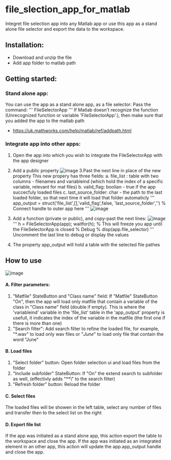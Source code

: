 # file_slection_app_for_matlab
Integret file selection app into any Matlab app
or use this app as a stand alone file selector and export the data to the workspace.

## Installation:
* Download and unzip the file
* Add app folder to matlab path

## Getting started:
### Stand alone app:
You can use the app as a stand alone app, as a file selector:
Pass the command:
'''
FileSelectorApp
'''
If Matlab doesn't recognize the function (Unrecognized function or variable 'FileSelectorApp'.), 
then make sure that you added the app to the matlab path
* https://uk.mathworks.com/help/matlab/ref/addpath.html

### Integrate app into other apps:
1. Open the app into which you wish to integrate the FileSelectorApp with the app designer 
2. Add a public property
  ![image](https://user-images.githubusercontent.com/35958758/168674410-d24d3fbf-138d-4c7a-9e58-5e9e75f82981.png)
3.Past the next line in place of the new property
This new propery has three fields:
a. file_list : table with two columns - filenames and variableind (which hold the index of a specific variable, relevant for mat files)
b. valid_flag: boolian - true if the app succecfuly loaded files
c. last_source_folder: char - the path to the last loaded folder, so that next time it will load that folder automaticly
'''
 app_output = struct('file_list',[],'valid_flag',false, 'last_source_folder','') % Connect handle to outer app here 
'''
![image](https://user-images.githubusercontent.com/35958758/168674714-b3b1d4b3-9796-4f85-abf4-731bc6fddc79.png)

4. Add a function (private or public), and copy-past the next lines:
![image](https://user-images.githubusercontent.com/35958758/168675099-3457f944-a057-4122-a686-4718d8ed3405.png)
'''
h = FileSelectorApp(app); 
waitfor(h); % This will freeze you app until the FileSelectorApp is closed
% Debug
%    disp(app.file_selector)
'''
Uncomment the last line to debug or display the values
5. The property app_output will hold a table with the selected file pathes

## How to use
![image](https://user-images.githubusercontent.com/35958758/168677963-dd26d8cc-8a29-4cd5-a2b3-897b001beff4.png)
#### A. Filter parameters:
1. "Matfile" StateButton and "Class name" field: 
If  "Matfile" StateButton "On", then the app will load only matfile that contain a variable of the class in "Class name" field (double if empty).
This is where the 'variableind' variable in the 'file_list' table in the 'app_output' property is usefull, it indicates the index of the variable in the matfile
(the first one if there is more than one)
2. "Search filter": 
Add search filter to refine the loaded file, for example, "*.wav" to load only wav files or "*June*" to load only file that contain the word "June"
#### B. Load files
1. "Select folder" button: Open folder selection ui and load files from the folder
2. "Include subfolder" StateButton: If "On" the extend search to subfolder as well, (effectivly adds "**\\" to the search filter) 
3. "Refresh folder" button: Reload the folder
#### C. Select files
The loaded files will be showen in the left table, select any number of files and transfer then to the select list on the right
#### D. Export file list
If the app was initiated as a stand alone app, this action export the table to the workspace and close the app.
If the app was initiated as an integrated element in an other app, this action will update the app.app_output handle and close the app.


